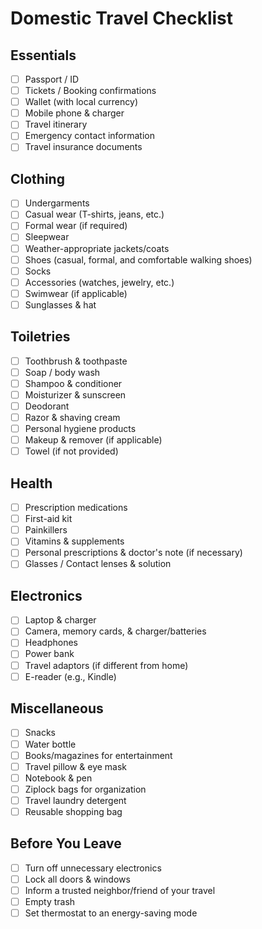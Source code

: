 # Domestic Travel Checklist

## Essentials

- [ ] Passport / ID
- [ ] Tickets / Booking confirmations
- [ ] Wallet (with local currency)
- [ ] Mobile phone & charger
- [ ] Travel itinerary
- [ ] Emergency contact information
- [ ] Travel insurance documents

## Clothing

- [ ] Undergarments
- [ ] Casual wear (T-shirts, jeans, etc.)
- [ ] Formal wear (if required)
- [ ] Sleepwear
- [ ] Weather-appropriate jackets/coats
- [ ] Shoes (casual, formal, and comfortable walking shoes)
- [ ] Socks
- [ ] Accessories (watches, jewelry, etc.)
- [ ] Swimwear (if applicable)
- [ ] Sunglasses & hat

## Toiletries

- [ ] Toothbrush & toothpaste
- [ ] Soap / body wash
- [ ] Shampoo & conditioner
- [ ] Moisturizer & sunscreen
- [ ] Deodorant
- [ ] Razor & shaving cream
- [ ] Personal hygiene products
- [ ] Makeup & remover (if applicable)
- [ ] Towel (if not provided)

## Health

- [ ] Prescription medications
- [ ] First-aid kit
- [ ] Painkillers
- [ ] Vitamins & supplements
- [ ] Personal prescriptions & doctor's note (if necessary)
- [ ] Glasses / Contact lenses & solution

## Electronics

- [ ] Laptop & charger
- [ ] Camera, memory cards, & charger/batteries
- [ ] Headphones
- [ ] Power bank
- [ ] Travel adaptors (if different from home)
- [ ] E-reader (e.g., Kindle)

## Miscellaneous

- [ ] Snacks
- [ ] Water bottle
- [ ] Books/magazines for entertainment
- [ ] Travel pillow & eye mask
- [ ] Notebook & pen
- [ ] Ziplock bags for organization
- [ ] Travel laundry detergent
- [ ] Reusable shopping bag

## Before You Leave

- [ ] Turn off unnecessary electronics
- [ ] Lock all doors & windows
- [ ] Inform a trusted neighbor/friend of your travel
- [ ] Empty trash
- [ ] Set thermostat to an energy-saving mode
